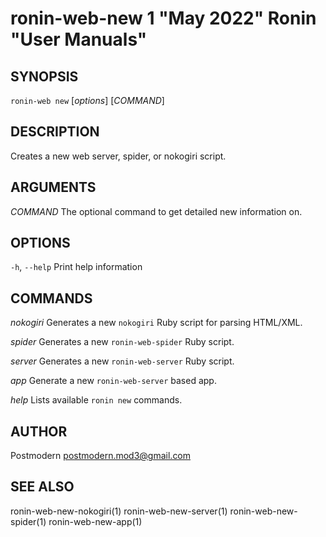# ronin-web-new 1 "May 2022" Ronin "User Manuals"

## SYNOPSIS

`ronin-web new` [*options*] [*COMMAND*]

## DESCRIPTION

Creates a new web server, spider, or nokogiri script.

## ARGUMENTS

*COMMAND*
	The optional command to get detailed new information on.

## OPTIONS

`-h`, `--help`
  Print help information

## COMMANDS

*nokogiri*
  Generates a new `nokogiri` Ruby script for parsing HTML/XML.

*spider*
  Generates a new `ronin-web-spider` Ruby script.

*server*
  Generates a new `ronin-web-server` Ruby script.

*app*
  Generate a new `ronin-web-server` based app.

*help*
  Lists available `ronin new` commands.

## AUTHOR

Postmodern <postmodern.mod3@gmail.com>

## SEE ALSO

ronin-web-new-nokogiri(1) ronin-web-new-server(1) ronin-web-new-spider(1) ronin-web-new-app(1)
